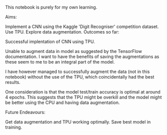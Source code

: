 This notebook is purely for my own learning.

Aims:

Implement a CNN using the Kaggle 'Digit Recogniser' competition dataset.
Use TPU.
Explore data augmentation.
Outcomes so far:

Successful implentation of CNN using TPU.

Unable to augment data in model as suggested by the TensorFlow documentation. I want to have the benefits of saving the augmentations as these seem to me to be an integral part of the model.

I have however managed to successfully augment the data (not in this notebook) without the use of the TPU, which coincidentally had the best results.

One consideration is that the model test/train accuracy is optimal at around 4 epochs. This suggests that the TPU might be overkill and the model might be better using the CPU and having data augmentation.

Future Endeavours:

Get data augmentation and TPU working optimally.
Save best model in training.


